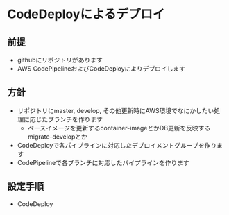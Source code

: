 # CodeDeployによるデプロイ

## 前提
- githubにリポジトリがあります
- AWS CodePipelineおよびCodeDeployによりデプロイします

## 方針
- リポジトリにmaster, develop, その他更新時にAWS環境でなにかしたい処理に応じたブランチを作ります
  - ベースイメージを更新するcontainer-imageとかDB更新を反映するmigrate-developとか
- CodeDeployで各パイプラインに対応したデプロイメントグループを作ります
- CodePipelineで各ブランチに対応したパイプラインを作ります


## 設定手順
- CodeDeploy